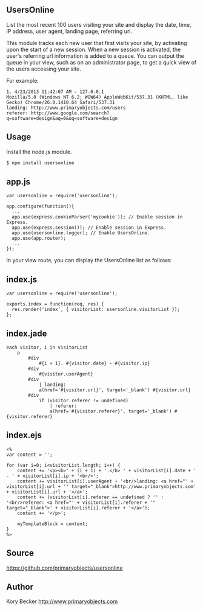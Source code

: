 ﻿UsersOnline
--------

List the most recent 100 users visiting your site and display the date, time, IP address, user agent, landing page, referring url.

This module tracks each new user that first visits your site, by activating upon the start of a new session. When a new session is activated, the user's referring url information is added to a queue. You can output the queue in your view, such as on an administrator page, to get a quick view of the users accessing your site.

For example:
```
1. 4/23/2013 11:42:07 AM - 127.0.0.1
Mozilla/5.0 (Windows NT 6.2; WOW64) AppleWebKit/537.31 (KHTML, like Gecko) Chrome/26.0.1410.64 Safari/537.31
landing: http://www.primaryobjects.com/users
referer: http://www.google.com/search?q=software+design&aq=0&oq=software+design
```

## Usage

Install the node.js module.
```bash
$ npm install usersonline
```

## app.js
```
var usersonline = require('usersonline');

app.configure(function(){
  ...    
  app.use(express.cookieParser('mycookie')); // Enable session in Express.
  app.use(express.session()); // Enable session in Express.
  app.use(usersonline.logger); // Enable UsersOnline.  
  app.use(app.router);  
  ...
});
```

In your view route, you can display the UsersOnline list as follows:

## index.js
```
var usersonline = require('usersonline');

exports.index = function(req, res) {
  res.render('index', { visitorList: usersonline.visitorList });
};
```

## index.jade
```
each visitor, i in visitorList
	p
		#div
			#{i + 1}. #{visitor.date} - #{visitor.ip}
		#div
			#{visitor.userAgent}
		#div
			| landing:
			a(href='#{visitor.url}', target='_blank') #{visitor.url}
		#div
			if (visitor.referer != undefined)
				| referer:
				a(href='#{visitor.referer}', target='_blank') #{visitor.referer}						
```

## index.ejs
```
<%
var content = '';

for (var i=0; i<visitorList.length; i++) {
	content += '<p><b>' + (i + 1) + '.</b> ' + visitorList[i].date + ' - ' + visitorList[i].ip + '<br/>';
	content += visitorList[i].userAgent + '<br/>landing: <a href="' + visitorList[i].url + '" target="_blank">http://www.primaryobjects.com' + visitorList[i].url + '</a>';
	content += (visitorList[i].referer == undefined ? '' : '<br/>referer: <a href="' + visitorList[i].referer + '" target="_blank">' + visitorList[i].referer + '</a>');
	content += '</p>';
	
	myTemplateBlock = content;
}
%>
```

## Source

https://github.com/primaryobjects/usersonline

## Author

Kory Becker
http://www.primaryobjects.com
